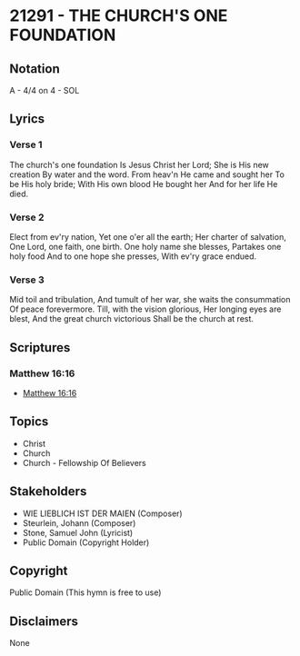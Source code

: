 # 21291 - THE CHURCH'S ONE FOUNDATION

## Notation

A - 4/4 on 4 - SOL

## Lyrics

### Verse 1

The church's one foundation Is Jesus Christ her Lord; She is His new creation By water and the word. From heav'n He came and sought her To be His holy bride; With His own blood He bought her And for her life He died.

### Verse 2

Elect from ev'ry nation, Yet one o'er all the earth; Her charter of salvation, One Lord, one faith, one birth. One holy name she blesses, Partakes one holy food And to one hope she presses, With ev'ry grace endued.

### Verse 3

Mid toil and tribulation, And tumult of her war, she waits the consummation Of peace forevermore. Till, with the vision glorious, Her longing eyes are blest, And the great church victorious Shall be the church at rest.


## Scriptures

### Matthew 16:16

- [Matthew 16:16](https://www.biblegateway.com/passage/?search=Matthew%2016%3A16)


## Topics

- Christ
- Church
- Church - Fellowship Of Believers

## Stakeholders

- WIE LIEBLICH IST DER MAIEN (Composer)
- Steurlein, Johann (Composer)
- Stone, Samuel John (Lyricist)
- Public Domain (Copyright Holder)

## Copyright

Public Domain
(This hymn is free to use)

## Disclaimers

None

